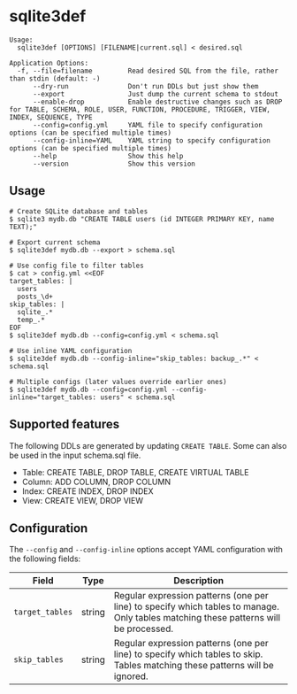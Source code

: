 # sqlite3def

```
Usage:
  sqlite3def [OPTIONS] [FILENAME|current.sql] < desired.sql

Application Options:
  -f, --file=filename         Read desired SQL from the file, rather than stdin (default: -)
      --dry-run               Don't run DDLs but just show them
      --export                Just dump the current schema to stdout
      --enable-drop           Enable destructive changes such as DROP for TABLE, SCHEMA, ROLE, USER, FUNCTION, PROCEDURE, TRIGGER, VIEW, INDEX, SEQUENCE, TYPE
      --config=config.yml     YAML file to specify configuration options (can be specified multiple times)
      --config-inline=YAML    YAML string to specify configuration options (can be specified multiple times)
      --help                  Show this help
      --version               Show this version
```

## Usage

```shell
# Create SQLite database and tables
$ sqlite3 mydb.db "CREATE TABLE users (id INTEGER PRIMARY KEY, name TEXT);"

# Export current schema
$ sqlite3def mydb.db --export > schema.sql

# Use config file to filter tables
$ cat > config.yml <<EOF
target_tables: |
  users
  posts_\d+
skip_tables: |
  sqlite_.*
  temp_.*
EOF
$ sqlite3def mydb.db --config=config.yml < schema.sql

# Use inline YAML configuration
$ sqlite3def mydb.db --config-inline="skip_tables: backup_.*" < schema.sql

# Multiple configs (later values override earlier ones)
$ sqlite3def mydb.db --config=config.yml --config-inline="target_tables: users" < schema.sql
```

## Supported features

The following DDLs are generated by updating `CREATE TABLE`.
Some can also be used in the input schema.sql file.

- Table: CREATE TABLE, DROP TABLE, CREATE VIRTUAL TABLE
- Column: ADD COLUMN, DROP COLUMN
- Index: CREATE INDEX, DROP INDEX
- View: CREATE VIEW, DROP VIEW

## Configuration

The `--config` and `--config-inline` options accept YAML configuration with the following fields:

| Field | Type | Description |
|-------|------|-------------|
| `target_tables` | string | Regular expression patterns (one per line) to specify which tables to manage. Only tables matching these patterns will be processed. |
| `skip_tables` | string | Regular expression patterns (one per line) to specify which tables to skip. Tables matching these patterns will be ignored. |
